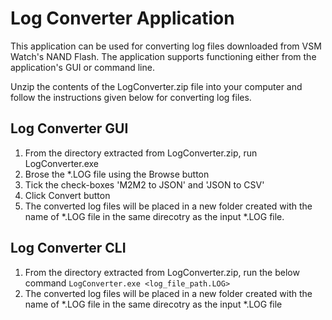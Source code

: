 # Log Converter Application
This application can be used for converting log files downloaded from VSM Watch's NAND Flash. The application supports functioning either from the application's GUI or command line.

Unzip the contents of the LogConverter.zip file into your computer and follow the instructions given below for converting log files.

## Log Converter GUI
1) From the directory extracted from LogConverter.zip, run LogConverter.exe
2) Brose the *.LOG file using the Browse button
3) Tick the check-boxes 'M2M2 to JSON' and 'JSON to CSV'
4) Click Convert button
5) The converted log files will be placed in a new folder created with the name of *.LOG file in the same direcotry as the input *.LOG file.

## Log Converter CLI
1) From the directory extracted from LogConverter.zip, run the below command
   `LogConverter.exe <log_file_path.LOG>`
2) The converted log files will be placed in a new folder created with the name of *.LOG file in the same direcotry as the input *.LOG file